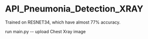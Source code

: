 # API_Pneumonia_Detection_XRAY

Trained on RESNET34, which have almost 77% accuracy.

run main.py -- upload Chest Xray image
